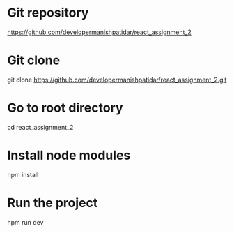 # Git repository
https://github.com/developermanishpatidar/react_assignment_2

# Git clone 
git clone https://github.com/developermanishpatidar/react_assignment_2.git

# Go to root directory
cd react_assignment_2

# Install node modules
npm install

# Run the project
npm run dev